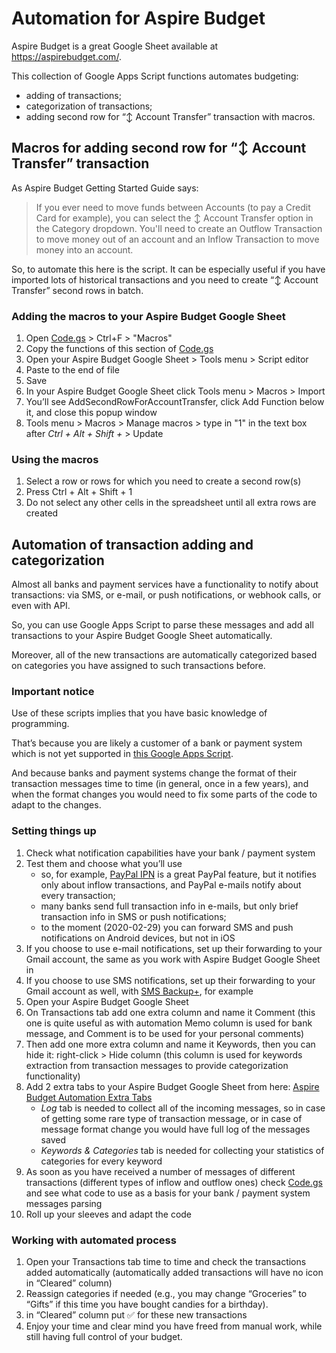 # Automation for Aspire Budget

Aspire Budget is a great Google Sheet available at https://aspirebudget.com/.

This collection of Google Apps Script functions automates budgeting:
- adding of transactions;
- categorization of transactions;
- adding second row for “↕️ Account Transfer” transaction with macros.

## Macros for adding second row for “↕️ Account Transfer” transaction

As Aspire Budget Getting Started Guide says:
> If you ever need to move funds between Accounts (to pay a Credit Card for example), you can select the ↕️ Account Transfer option in the Category dropdown. You'll need to create an Outflow Transaction to move money out of an account and an Inflow Transaction to move money into an account.

So, to automate this here is the script. It can be especially useful if you have imported lots of historical transactions and you need to create “↕️ Account Transfer” second rows in batch.

### Adding the macros to your Aspire Budget Google Sheet

1. Open [Code.gs](Code.gs) > Ctrl+F > "Macros"
2. Copy the functions of this section of [Code.gs](Code.gs)
3. Open your Aspire Budget Google Sheet > Tools menu > Script editor
4. Paste to the end of file
5. Save
6. In your Aspire Budget Google Sheet click Tools menu > Macros > Import
7. You’ll see AddSecondRowForAccountTransfer, click Add Function below it, and close this popup window
8. Tools menu > Macros > Manage macros > type in "1" in the text box after *Ctrl + Alt + Shift +* > Update

### Using the macros

1. Select a row or rows for which you need to create a second row(s)
2. Press Ctrl + Alt + Shift + 1
3. Do not select any other cells in the spreadsheet until all extra rows are created

## Automation of transaction adding and categorization

Almost all banks and payment services have a functionality to notify about transactions: via SMS, or e-mail, or push notifications, or webhook calls, or even with API.

So, you can use Google Apps Script to parse these messages and add all transactions to your Aspire Budget Google Sheet automatically.

Moreover, all of the new transactions are automatically categorized based on categories you have assigned to such transactions before.

### Important notice

Use of these scripts implies that you have basic knowledge of programming.

That’s because you are likely a customer of a bank or payment system which is not yet supported in [this Google Apps Script](Code.gs).

And because banks and payment systems change the format of their transaction messages time to time (in general, once in a few years), and when the format changes you would need to fix some parts of the code to adapt to the changes.

### Setting things up

1. Check what notification capabilities have your bank / payment system
2. Test them and choose what you’ll use
   - so, for example, [PayPal IPN](https://developer.paypal.com/docs/ipn/) is a great PayPal feature, but it notifies only about inflow transactions, and PayPal e-mails notify about every transaction;
   - many banks send full transaction info in e-mails, but only brief transaction info in SMS or push notifications;
   - to the moment (2020-02-29) you can forward SMS and push notifications on Android devices, but not in iOS
3. If you choose to use e-mail notifications, set up their forwarding to your Gmail account, the same as you work with Aspire Budget Google Sheet in
4. If you choose to use SMS notifications, set up their forwarding to your Gmail account as well, with [SMS Backup+](https://play.google.com/store/apps/details?id=com.zegoggles.smssync), for example
5. Open your Aspire Budget Google Sheet
6. On Transactions tab add one extra column and name it Comment (this one is quite useful as with automation Memo column is used for bank message, and Comment is to be used for your personal comments)
7. Then add one more extra column and name it Keywords, then you can hide it: right-click > Hide column (this column is used for keywords extraction from transaction messages to provide categorization functionality)
8. Add 2 extra tabs to your Aspire Budget Google Sheet from here: [Aspire Budget Automation Extra Tabs](https://docs.google.com/spreadsheets/d/1eoOGVff2VydL62S197weVrPZrSbDpNb0xqAvlVaM_WQ/view)
   - *Log* tab is needed to collect all of the incoming messages, so in case of getting some rare type of transaction message, or in case of message format change you would have full log of the messages saved
   - *Keywords & Categories* tab is needed for collecting your statistics of categories for every keyword
9. As soon as you have received a number of messages of different transactions (different types of inflow and outflow ones) check [Code.gs](Code.gs) and see what code to use as a basis for your bank / payment system messages parsing
10. Roll up your sleeves and adapt the code

### Working with automated process

1. Open your Transactions tab time to time and check the transactions added automatically (automatically added transactions will have no icon in “Cleared” column)
2. Reassign categories if needed (e.g., you may change “Groceries” to “Gifts” if this time you have bought candies for a birthday).
3. in “Cleared” column put ✅ for these new transactions
4. Enjoy your time and clear mind you have freed from manual work, while still having full control of your budget.
